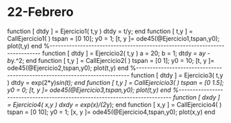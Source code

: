 # 22-Febrero

function [ dtdy ] = Ejercicio1( t,y )
dtdy = t/y;
end
function [ t,y ] = CallEjercicio1( )
tspan = [0 10];
y0 = 1;
[t, y ]= ode45(@Ejercicio1,tspan,y0);
plot(t,y)
end
%---------------------------------------------------------------------------
function [ dtdy ] = Ejercicio2( t,y )
a = 20;
b = 1;
dtdy = a*y - b*y.^2;
end
function [ t,y ] = CallEjercicio2( )
tspan = [0 1];
y0 = 10;
[t, y ]= ode45(@Ejercicio2,tspan,y0);
plot(t,y)
end
%---------------------------------------------------------------------------
function [ dtdy ] = Ejercicio3( t,y )
dtdy = exp(2*y)*sin(t);
end
function [ t,y ] = CallEjercicio3( )
tspan = [0 1.5];
y0 = 0;
[t, y ]= ode45(@Ejercicio3,tspan,y0);
plot(t,y)
end
%---------------------------------------------------------------------------
function [ dxdy ] = Ejercicio4( x,y )
dxdy = exp(x)/(2*y);
end
function [ x,y ] = CallEjercicio4( )
tspan = [0 10];
y0 = 1;
[x, y ]= ode45(@Ejercicio4,tspan,y0);
plot(x,y)
end

